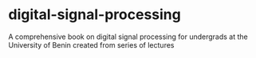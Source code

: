 # digital-signal-processing
A comprehensive book on digital signal processing for undergrads at the University of Benin created from series of lectures
